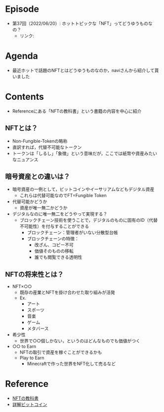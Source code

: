 # Episode
- 第37回（2022/06/20）: ホットトピックな「NFT」ってどうゆうものなの？
    - リンク: 

# Agenda
- 最近ホットで話題のNFTとはどうゆうものなのか，naviさんから紹介して貰いました

# Contents
- Referenceにある「NFTの教科書」という書籍の内容を中心に紹介
## NFTとは？
- Non-Fungible-Tokenの略称
- 直訳すれば，代替不可能なトークン
- トークンは「しるし」「象徴」という意味だが，ここでは紙幣や資産みたいなニュアンス
## 暗号資産との違いは？
- 暗号資産の一例として，ビットコインやイーサリアムなどもデジタル資産
    - これらは代替可能なのでFT=Fungible Token
- 代替可能かどうか
    - 資産が唯一無二かどうか
- デジタルなのに唯一無二をどうやって実現する？
    - ブロックチェーン技術を使うことで，デジタルのものに固有のID（代替不可能性）を付与することができる
        - ブロックチェーン：管理者がいない分散型台帳
        - ブロックチェーンの特徴：
            - 改ざん、コピー不可
            - 価値そのものの移転
            - 誰でも閲覧できる透明性
## NFTの将来性とは？
- NFT×○○
    - 既存の産業とNFTを掛け合わせた取り組みが活発
    - Ex.
        - アート
        - スポーツ
        - 音楽
        - ゲーム
        - メタバース
- 希少性
    - 世界で○○個しかない，というのはどんなものでも価値がつく
- ○○ to Earn
    - NFTの取引で資産を稼ぐことができるかも
    - Play to Earn
        - Minecraftで作った世界をNFT化して売るなど

# Reference
- [NFTの教科書](https://www.amazon.co.jp/dp/B09HGX65C1)
- [詳解ビットコイン](https://www.oreilly.co.jp/books/9784873119083/)